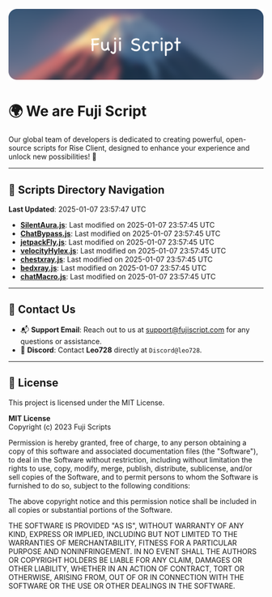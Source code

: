 ![Banner](.github/b.webp)

# 🌍 **We are Fuji Script**

Our global team of developers is dedicated to creating powerful, open-source scripts for Rise Client, designed to enhance your experience and unlock new possibilities! 🌟

---
<!-- SCRIPTS_NAVIGATION_START -->
## 📂 **Scripts Directory Navigation**

**Last Updated**: 2025-01-07 23:57:47 UTC

- **[SilentAura.js](scripts/SilentAura.js)**: Last modified on 2025-01-07 23:57:45 UTC
- **[ChatBypass.js](scripts/ChatBypass.js)**: Last modified on 2025-01-07 23:57:45 UTC
- **[jetpackFly.js](scripts/jetpackFly.js)**: Last modified on 2025-01-07 23:57:45 UTC
- **[velocityHylex.js](scripts/velocityHylex.js)**: Last modified on 2025-01-07 23:57:45 UTC
- **[chestxray.js](scripts/chestxray.js)**: Last modified on 2025-01-07 23:57:45 UTC
- **[bedxray.js](scripts/bedxray.js)**: Last modified on 2025-01-07 23:57:45 UTC
- **[chatMacro.js](scripts/chatMacro.js)**: Last modified on 2025-01-07 23:57:45 UTC

<!-- SCRIPTS_NAVIGATION_END -->

---

## 💬 **Contact Us**  
- 📬 **Support Email**: Reach out to us at [support@fujiscript.com](mailto:support@fujiscript.com) for any questions or assistance.  
- 💬 **Discord**: Contact **Leo728** directly at `Discord@leo728`.

---

## 📜 **License**

This project is licensed under the MIT License.  

**MIT License**  
Copyright (c) 2023 Fuji Scripts  

Permission is hereby granted, free of charge, to any person obtaining a copy of this software and associated documentation files (the "Software"), to deal in the Software without restriction, including without limitation the rights to use, copy, modify, merge, publish, distribute, sublicense, and/or sell copies of the Software, and to permit persons to whom the Software is furnished to do so, subject to the following conditions:  

The above copyright notice and this permission notice shall be included in all copies or substantial portions of the Software.  

THE SOFTWARE IS PROVIDED "AS IS", WITHOUT WARRANTY OF ANY KIND, EXPRESS OR IMPLIED, INCLUDING BUT NOT LIMITED TO THE WARRANTIES OF MERCHANTABILITY, FITNESS FOR A PARTICULAR PURPOSE AND NONINFRINGEMENT. IN NO EVENT SHALL THE AUTHORS OR COPYRIGHT HOLDERS BE LIABLE FOR ANY CLAIM, DAMAGES OR OTHER LIABILITY, WHETHER IN AN ACTION OF CONTRACT, TORT OR OTHERWISE, ARISING FROM, OUT OF OR IN CONNECTION WITH THE SOFTWARE OR THE USE OR OTHER DEALINGS IN THE SOFTWARE.  
